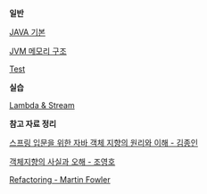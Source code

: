 **일반**

[JAVA 기본](https://www.notion.so/JAVA-f14ab738ccfd4a33879b2dfe459709dc)

[JVM 메모리 구조](https://www.notion.so/JVM-20c4cf66f781429995dd52d60cca6a38)

[Test](https://www.notion.so/Test-625ed762c41144c99a8fbc8a3903be64)

**실습**

[Lambda & Stream](https://www.notion.so/Lambda-Stream-582899ac59024eab819d9d959e428640)

**참고 자료 정리**

[스프링 입문을 위한 자바 객체 지향의 원리와 이해 - 김종인](https://www.notion.so/46cf62cd9d5746e7ab6196798a0c0b65)

[객체지향의 사실과 오해 - 조영호](https://www.notion.so/1a9f39b894f642bd9efca3a31293c788)

[Refactoring - Martin Fowler](https://www.notion.so/Refactoring-Martin-Fowler-f233fd74305c4689ba95e44399004a13)
